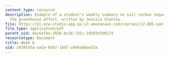 ```yaml
---
content_type: resource
description: Example of a student's weekly summary on soil carbon sequestration and
  the greenhouse effect, written by Jessica Stanley.
file: https://ol-ocw-studio-app-qa.s3.amazonaws.com/courses/12-085-seminar-in-environmental-science-spring-2008/2439fa5aaa1e9ab71bd7a946ab6ae53a_stanley_w5.pdf
file_type: application/pdf
parent_uid: dac6afba-3826-bc28-732c-19203d3d017d
resourcetype: Document
title: Week 6
uid: 2439fa5a-aa1e-9ab7-1bd7-a946ab6ae53a
---
```

